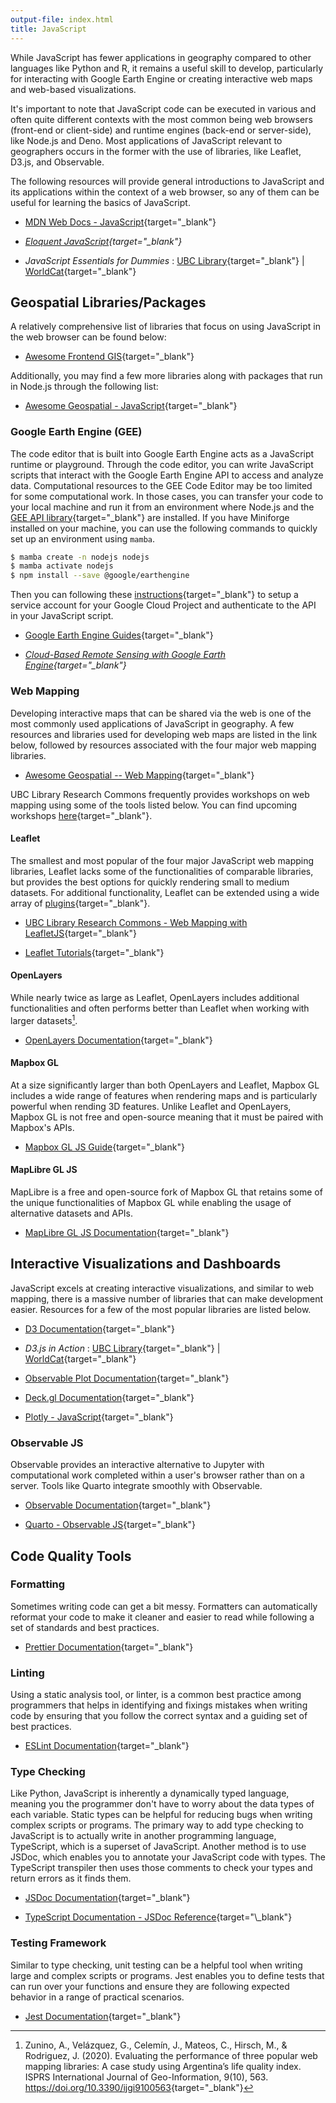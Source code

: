 ```yaml
---
output-file: index.html
title: JavaScript
---
```


While JavaScript has fewer applications in geography compared to other languages
like Python and R, it remains a useful skill to develop, particularly for
interacting with Google Earth Engine or creating interactive web maps and
web-based visualizations.

It's important to note that JavaScript code can be executed in various and often
quite different contexts with the most common being web browsers (front-end or
client-side) and runtime engines (back-end or server-side), like Node.js and
Deno. Most applications of JavaScript relevant to geographers occurs in the
former with the use of libraries, like Leaflet, D3.js, and Observable.

The following resources will provide general introductions to JavaScript and its
applications within the context of a web browser, so any of them can be useful
for learning the basics of JavaScript.

- [MDN Web Docs - JavaScript](https://developer.mozilla.org/en-US/docs/Web/JavaScript){target="\_blank"}

- _[Eloquent JavaScript](https://eloquentjavascript.net/){target="\_blank"}_

- _JavaScript Essentials for Dummies_ :
  [UBC Library](https://learning.oreilly.com/library/view/javascript-essentials-for/9781394263219/){target="\_blank"}
  | [WorldCat](https://search.worldcat.org/title/1428261417){target="\_blank"}

## Geospatial Libraries/Packages

A relatively comprehensive list of libraries that focus on using JavaScript in
the web browser can be found below:

- [Awesome Frontend GIS](https://github.com/joewdavies/awesome-frontend-gis?tab=readme-ov-file#-javascript-libraries){target="\_blank"}

Additionally, you may find a few more libraries along with packages that run in
Node.js through the following list:

- [Awesome Geospatial - JavaScript](https://github.com/sacridini/Awesome-Geospatial?tab=readme-ov-file#javascript){target="\_blank"}

### Google Earth Engine (GEE)

The code editor that is built into Google Earth Engine acts as a JavaScript
runtime or playground. Through the code editor, you can write JavaScript scripts
that interact with the Google Earth Engine API to access and analyze data.
Computational resources to the GEE Code Editor may be too limited for some
computational work. In those cases, you can transfer your code to your local
machine and run it from an environment where Node.js and the
[GEE API library](https://github.com/google/earthengine-api){target="\_blank"}
are installed. If you have Miniforge installed on your machine, you can use the
following commands to quickly set up an environment using `mamba`.

```bash
$ mamba create -n nodejs nodejs
$ mamba activate nodejs
$ npm install --save @google/earthengine
```

Then you can following these
[instructions](https://developers.google.com/earth-engine/guides/npm_install#server-side-authentication-with-a-service-account){target="\_blank"}
to setup a service account for your Google Cloud Project and authenticate to the
API in your JavaScript script.

- [Google Earth Engine Guides](https://developers.google.com/earth-engine/guides){target="\_blank"}

- _[Cloud-Based Remote Sensing with Google Earth Engine](https://library.oapen.org/handle/20.500.12657/76709){target="\_blank"}_

### Web Mapping

Developing interactive maps that can be shared via the web is one of the most
commonly used applications of JavaScript in geography. A few resources and
libraries used for developing web maps are listed in the link below, followed by
resources associated with the four major web mapping libraries.

- [Awesome Geospatial -- Web Mapping](https://github.com/sacridini/Awesome-Geospatial#web-map-development){target="\_blank"}

UBC Library Research Commons frequently provides workshops on web mapping using
some of the tools listed below. You can find upcoming workshops
[here](https://libcal.library.ubc.ca/calendar/?t=g&q=web%20map&cid=-1&cal=-1&ct=33914,34011&inc=0){target="\_blank"}.

#### Leaflet

The smallest and most popular of the four major JavaScript web mapping
libraries, Leaflet lacks some of the functionalities of comparable libraries,
but provides the best options for quickly rendering small to medium datasets.
For additional functionality, Leaflet can be extended using a wide array of
[plugins](https://leafletjs.com/plugins.html){target="\_blank"}.

- [UBC Library Research Commons - Web Mapping with LeafletJS](https://ubc-library-rc.github.io/gis-intro-leaflet/){target="\_blank"}

- [Leaflet Tutorials](https://leafletjs.com/examples.html){target="\_blank"}

#### OpenLayers

While nearly twice as large as Leaflet, OpenLayers includes additional
functionalities and often performs better than Leaflet when working with larger
datasets[^1].

- [OpenLayers Documentation](https://openlayers.org/doc/){target="\_blank"}

#### Mapbox GL

At a size significantly larger than both OpenLayers and Leaflet, Mapbox GL
includes a wide range of features when rendering maps and is particularly
powerful when rending 3D features. Unlike Leaflet and OpenLayers, Mapbox GL is
not free and open-source meaning that it must be paired with Mapbox's APIs.

- [Mapbox GL JS Guide](https://docs.mapbox.com/mapbox-gl-js/guides/){target="\_blank"}

#### MapLibre GL JS

MapLibre is a free and open-source fork of Mapbox GL that retains some of the
unique functionalities of Mapbox GL while enabling the usage of alternative
datasets and APIs.

- [MapLibre GL JS Documentation](https://maplibre.org/maplibre-gl-js/docs/){target="\_blank"}

## Interactive Visualizations and Dashboards

JavaScript excels at creating interactive visualizations, and similar to web
mapping, there is a massive number of libraries that can make development
easier. Resources for a few of the most popular libraries are listed below.

- [D3 Documentation](https://github.com/d3/d3/wiki){target="\_blank"}

- _D3.js in Action_ :
  [UBC Library](https://learning.oreilly.com/library/view/d3-js-in-action/9781633439177/){target="\_blank"}
  | [WorldCat](https://search.worldcat.org/title/1050968610){target="\_blank"}

- [Observable Plot Documentation](https://observablehq.com/plot/getting-started){target="\_blank"}

- [Deck.gl Documentation](https://deck.gl/docs){target="\_blank"}

- [Plotly - JavaScript](https://plotly.com/javascript/){target="\_blank"}

### Observable JS

Observable provides an interactive alternative to Jupyter with computational
work completed within a user's browser rather than on a server. Tools like
Quarto integrate smoothly with Observable.

- [Observable Documentation](https://observablehq.com/@observablehq/documentation?collection=@observablehq/documentation){target="\_blank"}

- [Quarto - Observable JS](https://quarto.org/docs/interactive/ojs/){target="\_blank"}

## Code Quality Tools

### Formatting

Sometimes writing code can get a bit messy. Formatters can automatically
reformat your code to make it cleaner and easier to read while following a set
of standards and best practices.

- [Prettier Documentation](https://prettier.io/docs/en/index.html){target="\_blank"}

### Linting

Using a static analysis tool, or linter, is a common best practice among
programmers that helps in identifying and fixings mistakes when writing code by
ensuring that you follow the correct syntax and a guiding set of best practices.

- [ESLint Documentation](https://eslint.org/docs/latest/){target="\_blank"}

### Type Checking

Like Python, JavaScript is inherently a dynamically typed language, meaning you
the programmer don't have to worry about the data types of each variable. Static
types can be helpful for reducing bugs when writing complex scripts or programs.
The primary way to add type checking to JavaScript is to actually write in
another programming language, TypeScript, which is a superset of JavaScript.
Another method is to use JSDoc, which enables you to annotate your JavaScript
code with types. The TypeScript transpiler then uses those comments to check
your types and return errors as it finds them.

- [JSDoc Documentation](https://jsdoc.app/){target="\_blank"}

- [TypeScript Documentation - JSDoc Reference](https://www.typescriptlang.org/docs/handbook/jsdoc-supported-types.html?){target="\_blank"}

### Testing Framework

Similar to type checking, unit testing can be a helpful tool when writing large
and complex scripts or programs. Jest enables you to define tests that can run
over your functions and ensure they are following expected behavior in a range
of practical scenarios.

- [Jest Documentation](https://jestjs.io/docs/getting-started){target="\_blank"}

[^1]:
    Zunino, A., Velázquez, G., Celemín, J., Mateos, C., Hirsch, M., & Rodriguez,
    J. (2020). Evaluating the performance of three popular web mapping
    libraries: A case study using Argentina’s life quality index. ISPRS
    International Journal of Geo-Information, 9(10), 563.
    <https://doi.org/10.3390/ijgi9100563>{target="\_blank"}
